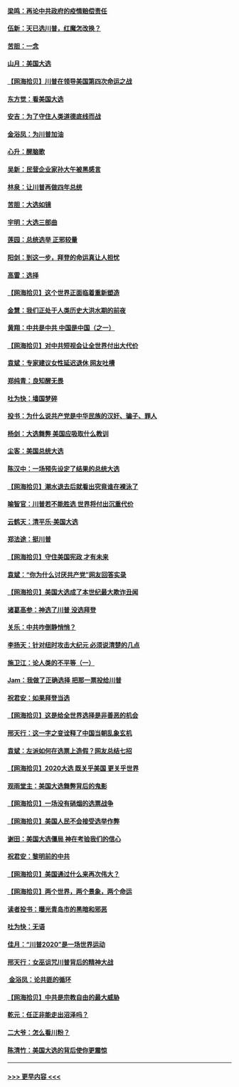 #### [梁鸣：再论中共政府的疫情赔偿责任](../pages/nsc993/n12553012.md?t=11161951) 
#### [伍新：天已选川普，红魔怎改换？](../pages/nsc993/n12552970.md?t=11161951) 
#### [苦胆：一念](../pages/nsc993/n12552957.md?t=11161951) 
#### [山月：美国大选](../pages/nsc993/n12552446.md?t=11161951) 
#### [【网海拾贝】川普在领导美国第四次命运之战](../pages/nsc993/n12551973.md?t=11161951) 
#### [东方觉：看美国大选](../pages/nsc993/n12551647.md?t=11161951) 
#### [安吉：为了守住人类道德底线而战](../pages/nsc993/n12551111.md?t=11161951) 
#### [金浴凤：为川普加油](../pages/nsc993/n12551085.md?t=11161951) 
#### [心升：醒脑歌](../pages/nsc993/n12550984.md?t=11161951) 
#### [吴新：民营企业家孙大午被黑感言](../pages/nsc993/n12550656.md?t=11161951) 
#### [林泉：让川普再做四年总统](../pages/nsc993/n12550640.md?t=11161951) 
#### [苦胆：大选如镜](../pages/nsc993/n12550630.md?t=11161951) 
#### [宇明：大选三部曲](../pages/nsc993/n12550603.md?t=11161951) 
#### [莲园：总统选举 正邪较量](../pages/nsc993/n12550594.md?t=11161951) 
#### [阳剑：到这一步，拜登的命运真让人担忧](../pages/nsc993/n12549093.md?t=11161951) 
#### [高雷：选择](../pages/nsc993/n12549087.md?t=11161951) 
#### [【网海拾贝】这个世界正面临着重新塑造](../pages/nsc993/n12548326.md?t=11161951) 
#### [金慧：我们正处于人类历史大洪水期的前夜](../pages/nsc993/n12547914.md?t=11161951) 
#### [黄翔：中共是中共 中国是中国（之一）](../pages/nsc993/n12547576.md?t=11161951) 
#### [【网海拾贝】对中共短视会让全世界付出大代价](../pages/nsc993/n12546043.md?t=11161951) 
#### [袁斌：专家建议女性延迟退休 网友吐槽](../pages/nsc993/n12545424.md?t=11161951) 
#### [郑纯青：良知醒无畏](../pages/nsc993/n12545394.md?t=11161951) 
#### [吐为快：墙国梦碎](../pages/nsc993/n12545309.md?t=11161951) 
#### [投书：为什么说共产党是中华民族的汉奸、骗子、罪人](../pages/nsc993/n12545089.md?t=11161951) 
#### [杨剑：大选舞弊 美国应吸取什么教训](../pages/nsc993/n12543937.md?t=11161951) 
#### [尘客：美国总统大选](../pages/nsc993/n12543828.md?t=11161951) 
#### [陈汉中：一场预先设定了结果的总统大选](../pages/nsc993/n12543564.md?t=11161951) 
#### [【网海拾贝】潮水退去后就看出究竟谁在裸泳了](../pages/nsc993/n12543321.md?t=11161951) 
#### [喻智官：川普若不能胜选 世界将付出沉重代价](../pages/nsc993/n12541352.md?t=11161951) 
#### [云鹤天：清平乐‧美国大选](../pages/nsc993/n12540916.md?t=11161951) 
#### [郑法途：挺川普](../pages/nsc993/n12540898.md?t=11161951) 
#### [【网海拾贝】守住美国宪政 才有未来](../pages/nsc993/n12540423.md?t=11161951) 
#### [袁斌：“你为什么讨厌共产党”网友回答实录](../pages/nsc993/n12540208.md?t=11161951) 
#### [【网海拾贝】美国大选成了本世纪最大欺诈丑闻](../pages/nsc993/n12538029.md?t=11161951) 
#### [诸葛高参：神选了川普 没选拜登](../pages/nsc993/n12537664.md?t=11161951) 
#### [关乐：中共咋倒静悄悄？](../pages/nsc993/n12537615.md?t=11161951) 
#### [李扬天：针对纽时攻击大纪元 必须说清楚的几点](../pages/nsc993/n12536001.md?t=11161951) 
#### [施卫江：论人类的不平等（一）](../pages/nsc993/n12535700.md?t=11161951) 
#### [Jam：我做了正确选择 把那一票投给川普](../pages/nsc993/n12535743.md?t=11161951) 
#### [祝君安：如果拜登当选](../pages/nsc993/n12535726.md?t=11161951) 
#### [【网海拾贝】这是给全世界选择是非善恶的机会](../pages/nsc993/n12535061.md?t=11161951) 
#### [邢天行：这一字之变诠释了中国当朝乱象玄机](../pages/nsc993/n12533446.md?t=11161951) 
#### [袁斌：左派如何在选票上造假？网友总结七招](../pages/nsc993/n12533180.md?t=11161951) 
#### [【网海拾贝】2020大选 既关乎美国 更关乎世界](../pages/nsc993/n12533161.md?t=11161951) 
#### [观雨堂主：美国大选舞弊背后的鬼影](../pages/nsc993/n12533153.md?t=11161951) 
#### [【网海拾贝】一场没有硝烟的选票战争](../pages/nsc993/n12531883.md?t=11161951) 
#### [【网海拾贝】美国人民不会接受选举作弊](../pages/nsc993/n12528850.md?t=11161951) 
#### [谢田：美国大选僵局 神在考验我们的信心](../pages/nsc993/n12527932.md?t=11161951) 
#### [祝君安：黎明前的中共](../pages/nsc993/n12524071.md?t=11161951) 
#### [【网海拾贝】美国通过什么来再次伟大？](../pages/nsc993/n12523844.md?t=11161951) 
#### [【网海拾贝】两个世界，两个景象，两个命运](../pages/nsc993/n12521419.md?t=11161951) 
#### [读者投书：曝光青岛市的黑暗和邪恶](../pages/nsc993/n12520988.md?t=11161951) 
#### [吐为快：无语](../pages/nsc993/n12518588.md?t=11161951) 
#### [佳月：“川普2020”是一场世界运动](../pages/nsc993/n12518581.md?t=11161951) 
#### [邢天行：女巫诅咒川普背后的精神大战](../pages/nsc993/n12517257.md?t=11161951) 
#### [ 金浴凤：论共匪的循环](../pages/nsc993/n12517133.md?t=11161951) 
#### [【网海拾贝】中共是宗教自由的最大威胁](../pages/nsc993/n12516879.md?t=11161951) 
#### [乾元：任正非能走出沼泽吗？](../pages/nsc993/n12515831.md?t=11161951) 
#### [二大爷：怎么看川粉？](../pages/nsc993/n12515820.md?t=11161951) 
#### [陈清竹：美国大选的背后使你更震惊](../pages/nsc993/n12515589.md?t=11161951) 

----
#### [ >>> 更早内容 <<< ](../indexes/nsc993-earlier.md)

